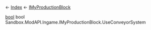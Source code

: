 ← [Index](Api-Index) ← [IMyProductionBlock](Sandbox.ModAPI.Ingame.IMyProductionBlock)

[bool](System.Boolean) bool Sandbox.ModAPI.Ingame.IMyProductionBlock.UseConveyorSystem